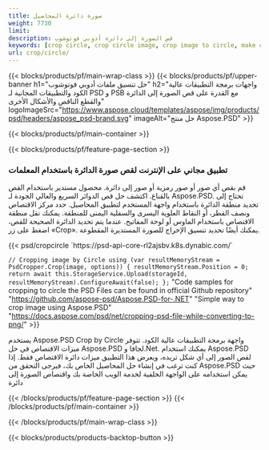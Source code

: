 ```yaml
---
title: صورة دائرة المحاصيل
weight: 7730
limit: 
description: قص الصورة إلى دائرة أدوبي فوتوشوب
keywords: [crop circle, crop circle image, crop image to circle, make circle photo]
url: crop/circle/
---
```

{{< blocks/products/pf/main-wrap-class >}}
{{< blocks/products/pf/upper-banner h1="حل تنسيق ملفات أدوبي فوتوشوب" h2="واجهات برمجة التطبيقات عالية الكود والتطبيقات المجانية لـ PSD و PSB مع القدرة على قص الصورة إلى الدائرة والقطع الناقص والأشكال الأخرى" logoImageSrc="https://www.aspose.cloud/templates/aspose/img/products/psd/headers/aspose_psd-brand.svg" imageAlt="حل منتج Aspose.PSD" >}}

{{< blocks/products/pf/main-container >}}

{{< blocks/products/pf/feature-page-section >}}
<h3 class="headingpdleft">تطبيق مجاني على الإنترنت لقص صورة الدائرة باستخدام المعلمات</h3>
<p>قم بقص أي صور أو صور رمزية أو صور إلى دائرة. محصول مستدير باستخدام القص بالقناع. اكتشف حل قص الدوائر السريع والعالي الجودة لـ Aspose.PSD. تحتاج إلى تحديد منطقة الدائرة باستخدام واجهة المستخدم لتطبيق المحاصيل. حدد مركز الاقتصاص ونصف القطر، أو النقاط العلوية اليسرى والسفلية اليمنى للمنطقة. يمكنك نقل منطقة الاقتصاص باستخدام الماوس أو لوحة المفاتيح. عندما يتم تحديد الدائرة الصحيحة للقص، اضغط على زر «Crop». يمكنك أيضًا تحديد تنسيق الإخراج للصورة المستديرة المقطوعة.</p>
{{< psd/cropcircle `https://psd-api-core-rl2ajsbv.k8s.dynabic.com/` 

`// Cropping image by Circle
using (var resultMemoryStream = PsdCropper.Crop(image, options))
{
	resultMemoryStream.Position = 0;
	return await this.StorageService.Upload(storageId, resultMemoryStream).ConfigureAwait(false);
};` 
"Code samples for cropping to circle the PSD Files can be found in official Github repository"  "https://github.com/aspose-psd/Aspose.PSD-for-.NET" 
"Simple way to crop image using Aspose.PSD" "https://docs.aspose.com/psd/net/cropping-psd-file-while-converting-to-png/" >}}
<p>يستخدم Aspose.PSD Crop by Circle واجهة برمجة التطبيقات عالية الكود. تتوفر ميزات الاقتصاص في حل Aspose.PSD لجافا و.Net. يمكنك استخدام Aspose.PSD لقص الصور إلى أي شكل تريده، ويعرض هذا التطبيق ميزات دائرة الاقتصاص فقط. إذا كنت ترغب في إنشاء حل المحاصيل الخاص بك، فيرجى التحقق من Aspose.PSD حيث يمكن استخدامه على الواجهة الخلفية لخدمة الويب الخاصة بك واقتصاص الصورة إلى دائرة</p>
<!--<ul>
<li><a href="psb">PSB Circle Crop</a></li>
<li><a href="ellipse">Ellipse crop App</a></li>
</ul>-->
{{< /blocks/products/pf/feature-page-section >}}
{{< /blocks/products/pf/main-container >}}


{{< /blocks/products/pf/main-wrap-class >}}

{{< blocks/products/products-backtop-button >}}
